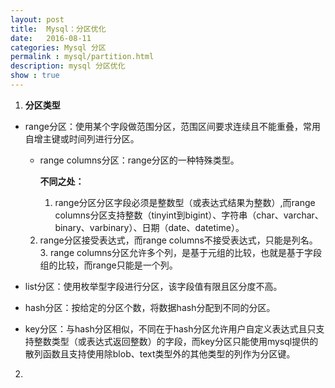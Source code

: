 ```yaml
---
layout: post
title:  Mysql：分区优化
date:   2016-08-11
categories: Mysql 分区
permalink : mysql/partition.html
description: mysql 分区优化
show : true
---
```


1. **分区类型**

  + range分区：使用某个字段做范围分区，范围区间要求连续且不能重叠，常用自增主键或时间列进行分区。

     + range columns分区：range分区的一种特殊类型。

       **不同之处：**

       1. range分区分区字段必须是整数型（或表达式结果为整数）,而range columns分区支持整数（tinyint到bigint）、字符串（char、varchar、binary、varbinary）、日期（date、datetime）。
    2. range分区接受表达式，而range columns不接受表达式，只能是列名。
       3. range columns分区允许多个列，是基于元组的比较，也就是基于字段组的比较，而range只能是一个列。
  
   + list分区：使用枚举型字段进行分区，该字段值有限且区分度不高。

   + hash分区：按给定的分区个数，将数据hash分配到不同的分区。

   + key分区：与hash分区相似，不同在于hash分区允许用户自定义表达式且只支持整数类型（或表达式返回整数）的字段，而key分区只能使用mysql提供的散列函数且支持使用除blob、text类型外的其他类型的列作为分区键。

     

2. 



